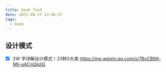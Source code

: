 ```yaml
---
title: book find
date: 2021-08-27 13:40:57
tags:
  - book
---
```


## 设计模式

- [x] 2W 字详解设计模式！23种3大类 https://mp.weixin.qq.com/s/7BvCB9A-MIi-aACnQIsIiQ
